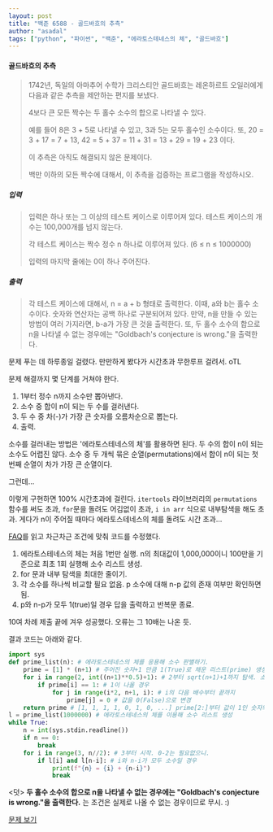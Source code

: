 ```yaml
---
layout: post
title: "백준 6588 - 골드바흐의 추측"
author: "asadal"
tags: ["python", "파이썬", "백준", "에라토스테네스의 체", "골드바흐"]
---
```


#### 골드바흐의 추측

>1742년, 독일의 아마추어 수학가 크리스티안 골드바흐는 레온하르트 오일러에게 다음과 같은 추측을 제안하는 편지를 보냈다.
>
>4보다 큰 모든 짝수는 두 홀수 소수의 합으로 나타낼 수 있다.
>
>예를 들어 8은 3 + 5로 나타낼 수 있고, 3과 5는 모두 홀수인 소수이다. 또, 20 = 3 + 17 = 7 + 13, 42 = 5 + 37 = 11 + 31 = 13 + 29 = 19 + 23 이다.
>
>이 추측은 아직도 해결되지 않은 문제이다.
>
>백만 이하의 모든 짝수에 대해서, 이 추측을 검증하는 프로그램을 작성하시오.

##### 입력

>입력은 하나 또는 그 이상의 테스트 케이스로 이루어져 있다. 테스트 케이스의 개수는 100,000개를 넘지 않는다.
>
>각 테스트 케이스는 짝수 정수 n 하나로 이루어져 있다. (6 ≤ n ≤ 1000000)
>
>입력의 마지막 줄에는 0이 하나 주어진다.

##### 출력

> 각 테스트 케이스에 대해서, n = a + b 형태로 출력한다. 이때, a와 b는 홀수 소수이다. 숫자와 연산자는 공백 하나로 구분되어져 있다. 만약, n을 만들 수 있는 방법이 여러 가지라면, b-a가 가장 큰 것을 출력한다. 또, 두 홀수 소수의 합으로 n을 나타낼 수 없는 경우에는 "Goldbach's conjecture is wrong."을 출력한다.

문제 푸는 데 하루종일 걸렸다. 만만하게 봤다가 시간초과 무한루프 걸려서. oTL

문제 해결까지 몇 단계를 거쳐야 한다.

1. 1부터 정수 n까지 소수만 뽑아낸다.
2. 소수 중 합이 n이 되는 두 수를 걸러낸다.
3. 두 수 중 차(-)가 가장 큰 숫자를 오름차순으로 뽑는다.
4. 출력.

소수를 걸러내는 방법은 \'에라토스테네스의 체\'를 활용하면 된다. 두 수의 합이 n이 되는 소수도 어렵진 않다. 소수 중 두 개씩 묶은 순열(permutations)에서 합이 n이 되는 첫 번째 순열이 차가 가장 큰 순열이다.

그런데...

이렇게 구현하면 100% 시간초과에 걸린다. ```itertools``` 라이브러리의  ```permutations``` 함수를 써도 초과, ```for```문을 돌려도 어김없이 초과, ```i in arr``` 식으로 내부탐색을 해도 초과. 게다가 n이 주어질 때마다 에라토스테네스의 체를 돌려도 시간 초과...

[FAQ](https://www.acmicpc.net/board/view/44906)를 읽고 차근차근 조건에 맞춰 코드를 수정했다.

1. 에라토스테네스의 체는 처음 1번만 실행. n의 최대값이 1,000,000이니 100만을 기준으로 최초 1회 실행해 소수 리스트 생성.
2. for 문과 내부 탐색을 최대한 줄이기. 
3. 각 소수를 하나씩 비교할 필요 없음. p 소수에 대해 n-p 값의 존재 여부만 확인하면 됨.
4. p와 n-p가 모두 1(true)일 경우 답을 출력하고 반복문 종료.

10여 차례 제출 끝에 겨우 성공했다. 오류는 그 10배는 나온 듯. 

결과 코드는 아래와 같다.

```python
import sys
def prime_list(n): # 에라토스테네스의 체를 응용해 소수 판별하기.
    prime = [1] * (n+1) # 주어진 숫자+1 만큼 1(True)로 채운 리스트(prime) 생성. 리스트 첫 인덱스가 0이기 때문.
    for i in range(2, int((n+1)**0.5)+1): # 2부터 sqrt(n+1)+1까지 탐색. 소수의 최대값은 sqrt(n)이니까.
        if prime[i] == 1: # 1이 나올 경우
            for j in range(i*2, n+1, i): # i의 다음 배수부터 끝까지 
                prime[j] = 0 # 값을 0(False)으로 변경
    return prime # [1, 1, 1, 1, 0, 1, 0, ...] prime[2:]부터 값이 1인 숫자의 인덱스 값이 소수임.
l = prime_list(1000000) # 에라토스테네스의 체를 이용해 소수 리스트 생성
while True:
    n = int(sys.stdin.readline())
    if n == 0:
        break
    for i in range(3, n//2): # 3부터 시작. 0-2는 필요없으니. 
        if l[i] and l[n-i]: # i와 n-i가 모두 소수일 경우
            print(f"{n} = {i} + {n-i}")
            break
```

<덧> **두 홀수 소수의 합으로 n을 나타낼 수 없는 경우에는 "Goldbach's conjecture is wrong."을 출력한다.** 는 조건은 실제로 나올 수 없는 경우이므로 무시. :)

[문제 보기](https://www.acmicpc.net/problem/6588) 
